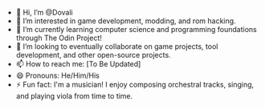 - 👋 Hi, I’m @Dovali
- 👀 I’m interested in game development, modding, and rom hacking.
- 🌱 I’m currently learning computer science and programming foundations through The Odin Project!
- 💞️ I’m looking to eventually collaborate on game projects, tool development, and other open-source projects.
- 📫 How to reach me: [To Be Updated]
- 😄 Pronouns: He/Him/His
- ⚡ Fun fact: I'm a musician! I enjoy composing orchestral tracks, singing, and playing viola from time to time. 

<!---
Dovali/Dovali is a ✨ special ✨ repository because its `README.md` (this file) appears on your GitHub profile.
You can click the Preview link to take a look at your changes.
--->
